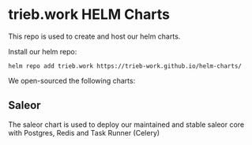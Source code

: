 # trieb.work HELM Charts
This repo is used to create and host our helm charts.

Install our helm repo:

```
helm repo add trieb.work https://trieb-work.github.io/helm-charts/
```

We open-sourced the following charts:

## Saleor
The saleor chart is used to deploy our maintained and stable saleor core with Postgres, Redis and Task Runner (Celery)